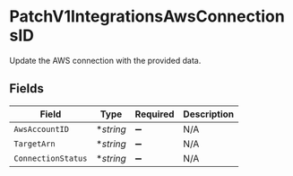 # PatchV1IntegrationsAwsConnectionsID

Update the AWS connection with the provided data.


## Fields

| Field              | Type               | Required           | Description        |
| ------------------ | ------------------ | ------------------ | ------------------ |
| `AwsAccountID`     | **string*          | :heavy_minus_sign: | N/A                |
| `TargetArn`        | **string*          | :heavy_minus_sign: | N/A                |
| `ConnectionStatus` | **string*          | :heavy_minus_sign: | N/A                |